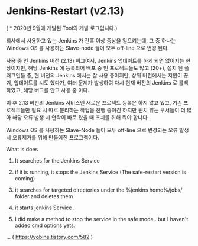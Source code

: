 # Jenkins-Restart (v2.13)
 
( * 2020년 9월에 개발된 Tool의 개발 로그입니다.)

회사에서 사용하고 있는 Jenkins 가 간혹 이상 증상을 일으키는데, 그 중 하나는 Windows OS 를 사용하는 Slave-node 들이 모두 off-line 으로 변경 된다.

사용 중 인 Jenkins 버전 (2.13) 버그여서, Jenkins 업데이트를 하게 되면 없어지는 현상이지만, 해당 Jenkins 에 등록되어 배포 중 인 프로젝트들도 많고 (20+), 설치 된 플러그인들 중, 현 버전의 Jenkins 에서는 잘 사용 중이지만, 상위 버전에서는 지원이 끊겨, 업데이트를 시도 했다가, 여러 문제가 발생하여 다시 현재 버전의 Jenkins 로 롤백하였고, 해당 버그를 안고 사용 중 이다.

이 후 2.13 버전의 Jenkins 서비스엔 새로운 프로젝트 등록은 하지 않고 있고, 기존 프로젝트들만 필요 시 따로 분리하는 작업을 진행 중이긴 하지만 원치 않는 부서들이 더 많아 해당 오류 발생 시 연락이 바로 왔을 때 조치를 취해 줘야 합니다.

Windows OS 를 사용하는 Slave-Node 들이 모두 off-line 으로 변경되는 오류 발생 시 오류제거를 위해 만들어진 프로그램이다.

What is does
1. It searches for the Jenkins Service
2. if it is running, it stops the Jenkins Service (The safe-restart version is coming)
3. it searches for targeted directories under the %jenkins home%/jobs/ folder and deletes them
4. it starts jenkins Service . 

5. I did make a method to stop the service in the safe mode.. but I haven't added cmd options yets.


... ( https://yobine.tistory.com/582 )
